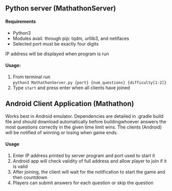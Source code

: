 ## Python server (MathathonServer)

#### Requirements
* Python3
* Modules avail. through pip: tqdm, urllib3, and netifaces
* Selected port must be exactly four digits

IP address will be displayed when program is run

#### Usage:
1. From terminal run  
`python3 MathathonServer.py {port} {num_questions} {difficulty[1-2]}`
2. Type `start` and press enter when all clients have joined

## Android Client Application (Mathathon)

Works best in Android emulator. Dependencies are detailed in .gradle build file and should download automatically before buildingwhoever answers the most questions correctly in the given time limit wins. The clients (Android) will be notified of winning or losing when game ends.

#### Usage
1. Enter IP address printed by server program and port used to start it
2. Android app will check validity of full address and allow player to join if it is valid
3. After joining, the client will wait for the notification to start the game and then countdown
4. Players can submit answers for each question or skip the question